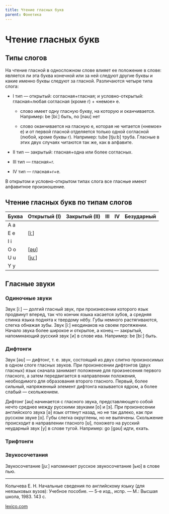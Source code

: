 ```yaml
---
title: Чтение гласных букв
parent: Фонетика
---
```


# Чтение гласных букв

## Типы слогов

На чтение гласной в односложном слове влияет ее положение в слове:
является ли эта буква конечной или за ней следуют другие буквы и какие
именно буквы следуют за гласной. Различаются четыре типа слога:

- I тип — открытый: согласная+гласная; и условно-открытый:
  гласная+любая согласная (кроме r) + «немое» e.

  - слово имеет одну гласную букву, на которую и
    оканчивается. Например: be [biː] быть, no [nəʊ] нет

  - слово оканчивается на гласную е, которая не читается («немое» е) и
    от первой гласной отделяется только одной согласной (любой, кроме
    буквы r). Например: tube [tjuːb] труба. Гласные в этих двух
    случаях читаются так же, как в алфавите.

- II тип — закрытый: гласная+одна или более согласных.

- III тип — гласная+r.

- IV тип — гласная+r+e.

В открытом и условно-открытом типах слога все гласные имеют алфавитное
произношение.

## Чтение гласных букв по типам слогов

| Буква | Открытый (I)  | Закрытый (II) | III | IV | Безударный |
|-------|---------------|---------------|-----|----|------------|
| A a   |               |               |     |    |            |
| E e   | [[iː](#iː)]   |               |     |    |            |
| I i   |               |               |     |    |            |
| O o   | [[əʊ](#əʊ)]   |               |     |    |            |
| U u   | [[juː](#juː)] |               |     |    |            |
| Y y   |               |               |     |    |            |

## Гласные звуки

### Одиночные звуки

<a name="iː"></a>
Звук [iː] — долгий гласный звук, при произнесении которого язык
продвинут вперед, так что кончик языка касается зубов, а средняя
спинка языка поднята к твердому нёбу.  Губы немного растягиваются,
слегка обнажая зубы.  Звук [iː] неодинаков на своем протяжении.
Начало звука более широкое и открытое, а конец — закрытый,
напоминающий русский звук [и] в слове ива. Например: be [biː] быть.

### Дифтонги

<a name="əʊ"></a>
Звук [əʊ] — дифтонг, т. е. звук, состоящий из двух слитно произносимых
в одном слоге гласных звуков.  При произнесении дифтонгов (двух
гласных) язык сначала занимает положение для произнесения первого
гласного, а затем передвигается в направлении положения, необходимого
для образования второго гласного. Первый, более сильный, напряженный
элемент дифтонга называется ядром, а более слабый — скольжением.

Дифтонг [əʊ] начинается с гласного звука, представляющего собой нечто
среднее между русскими звуками [o] и [э]. При произнесении английского
звука [ə] язык оттянут назад, но не так далеко, как при русском звуке
[о]. Губы слегка округлены, но не выпячены. Скольжение происходит в
направлении гласного [ʊ], похожего на русский неударный звук [у] в
слове тугой. Например: go [ɡəʊ] идти, ехать.

### Трифтонги

### Звукосочетания

<a name="juː"></a>
Звукосочетание [juː] напоминает русское звукосочетание [ью] в слове
пью.

---

Колычева Е. Н.  Начальные сведения по английскому языку (для
неязыковых вузов): Учебное пособие. — 5-е изд., испр. — М.: Высшая
школа, 1983. 143 с.

[lexico.com](https://www.lexico.com/)
